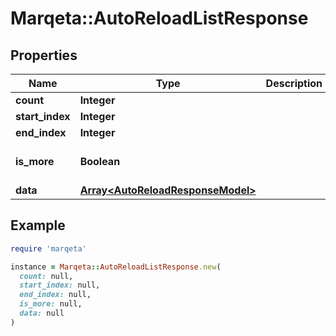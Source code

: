 # Marqeta::AutoReloadListResponse

## Properties

| Name | Type | Description | Notes |
| ---- | ---- | ----------- | ----- |
| **count** | **Integer** |  | [optional] |
| **start_index** | **Integer** |  | [optional] |
| **end_index** | **Integer** |  | [optional] |
| **is_more** | **Boolean** |  | [optional][default to false] |
| **data** | [**Array&lt;AutoReloadResponseModel&gt;**](AutoReloadResponseModel.md) |  | [optional] |

## Example

```ruby
require 'marqeta'

instance = Marqeta::AutoReloadListResponse.new(
  count: null,
  start_index: null,
  end_index: null,
  is_more: null,
  data: null
)
```

